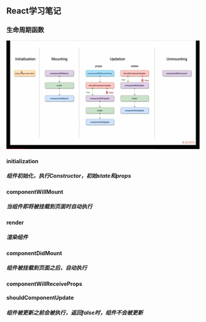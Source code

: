 ## React学习笔记

### 生命周期函数
![React生命周期](./4-8React-cycle-function.jpg)

#### initialization
##### 组件初始化，执行Constructor，初始state和props

#### componentWillMount
##### 当组件即将被挂载到页面时自动执行

#### render
##### 渲染组件

#### componentDidMount
##### 组件被挂载到页面之后，自动执行

#### componentWillReceiveProps

#### shouldComponentUpdate
##### 组件被更新之前会被执行，返回false时，组件不会被更新
